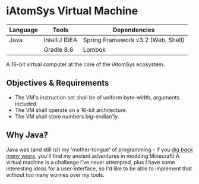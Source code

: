 # iAtomSys Virtual Machine
| Language | Tools         | Dependencies                       |
| -------- | ------------- | ---------------------------------- |
| Java     | IntelliJ IDEA | Spring Framework v3.2 (Web, Shell) |
|          | Gradle 8.6    | Lombok                             |

A 16-bit virtual computer at the core of the iAtomSys ecosystem.

## Objectives & Requirements
- The VM's instruction set shall be of uniform byte-width, arguments included.
- The VM shall operate on a 16-bit architecture.
- The VM shall store numbers big-endian'ly.

## Why Java?
Java was (and still is!) my 'mother-tongue' of programming - if you [_dig back many years_](https://github.com/atom-dispencer/MagiksMostEvile), you'll find my ancient adventures in modding Minecraft!
A virtual machine is a challenge I've never attempted, plus I have some interesting ideas for a user-interface, so I'd like to be able to implement that without too many worries over my tools.
